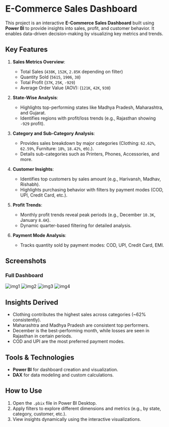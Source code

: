 # E-Commerce Sales Dashboard

This project is an interactive **E-Commerce Sales Dashboard** built using **Power BI** to provide insights into sales, profit, and customer behavior. It enables data-driven decision-making by visualizing key metrics and trends.

## Key Features
1. **Sales Metrics Overview**:
   - Total Sales (`438K`, `152K`, `2.85K` depending on filter)
   - Quantity Sold (`5615`, `1906`, `38`)
   - Total Profit (`37K`, `25K`, `-929`)
   - Average Order Value (AOV): (`121K`, `42K`, `930`)

2. **State-Wise Analysis**:
   - Highlights top-performing states like Madhya Pradesh, Maharashtra, and Gujarat.
   - Identifies regions with profit/loss trends (e.g., Rajasthan showing `-929` profit).

3. **Category and Sub-Category Analysis**:
   - Provides sales breakdown by major categories (Clothing: `62.62%`, `62.59%`, Furniture: `18%`, `18.42%`, etc.).
   - Details sub-categories such as Printers, Phones, Accessories, and more.

4. **Customer Insights**:
   - Identifies top customers by sales amount (e.g., Harivansh, Madhav, Rishabh).
   - Highlights purchasing behavior with filters by payment modes (COD, UPI, Credit Card, etc.).

5. **Profit Trends**:
   - Monthly profit trends reveal peak periods (e.g., December `10.3K`, January `8.6K`).
   - Dynamic quarter-based filtering for detailed analysis.

6. **Payment Mode Analysis**:
   - Tracks quantity sold by payment modes: COD, UPI, Credit Card, EMI.

## Screenshots
### Full Dashboard
![img1](https://github.com/user-attachments/assets/1db8d693-0f2d-4248-a115-9716d4b28a1a)
![img2](https://github.com/user-attachments/assets/7c79acaa-cf31-46a1-8c38-7133fae74a73)
![img3](https://github.com/user-attachments/assets/06d1934d-0622-46e1-bcb0-ee8e2df265d2)
![img4](https://github.com/user-attachments/assets/0b774b81-8490-4889-ae48-eecf64c28313)


## Insights Derived
- Clothing contributes the highest sales across categories (~62% consistently).
- Maharashtra and Madhya Pradesh are consistent top performers.
- December is the best-performing month, while losses are seen in Rajasthan in certain periods.
- COD and UPI are the most preferred payment modes.

## Tools & Technologies
- **Power BI** for dashboard creation and visualization.
- **DAX** for data modeling and custom calculations.

## How to Use
1. Open the `.pbix` file in Power BI Desktop.
2. Apply filters to explore different dimensions and metrics (e.g., by state, category, customer, etc.).
3. View insights dynamically using the interactive visualizations.
